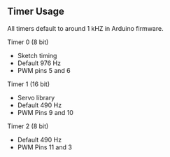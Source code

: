## Timer Usage

All timers default to around 1 kHZ in Arduino firmware.

Timer 0 (8 bit)
- Sketch timing
- Default 976 Hz
- PWM pins 5 and 6

Timer 1 (16 bit)
- Servo library
- Default 490 Hz
- PWM Pins 9 and 10

Timer 2 (8 bit)
- Default 490 Hz
- PWM Pins 11 and 3

